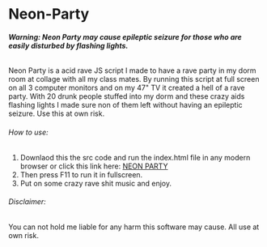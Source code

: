 # Neon-Party

###### **Warning: Neon Party may cause epileptic seizure for those who are easily disturbed by flashing lights.**

Neon Party is a acid rave JS script I made to have a rave party in my dorm room at collage with all my class mates.
By running this script at full screen on all 3 computer monitors and on my 47" TV it created a hell of a rave party.
With 20 drunk people stuffed into my dorm and these crazy aids flashing lights I made sure non of them left without having an epileptic seizure. Use this at own risk.

###### How to use:
1. Downlaod this the src code and run the index.html file in any modern browser or click this link here: [NEON PARTY](https://cdn.rawgit.com/EwyBoy/Neon-Party/5b3e6e8d/index.html)
2. Then press F11 to run it in fullscreen.
3. Put on some crazy rave shit music and enjoy.


###### Disclaimer:
You can not hold me liable for any harm this software may cause. All use at own risk.
